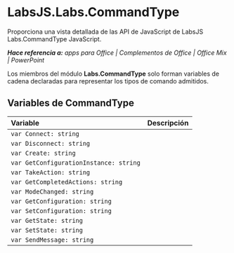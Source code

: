 
# <a name="labsjs.labs.commandtype"></a>LabsJS.Labs.CommandType
Proporciona una vista detallada de las API de JavaScript de LabsJS Labs.CommandType JavaScript.

 _**Hace referencia a:** apps para Office | Complementos de Office | Office Mix | PowerPoint_

Los miembros del módulo **Labs.CommandType** solo forman variables de cadena declaradas para representar los tipos de comando admitidos.

## <a name="commandtype-variables"></a>Variables de CommandType


|Variable|Descripción|
|:-----|:-----|
| `var Connect: string`||
| `var Disconnect: string`||
| `var Create: string`||
| `var GetConfigurationInstance: string`||
| `var TakeAction: string`||
| `var GetCompletedActions: string`||
| `var ModeChanged: string`||
| `var GetConfiguration: string`||
| `var SetConfiguration: string`||
| `var GetState: string`||
| `var SetState: string`||
| `var SendMessage: string`||
